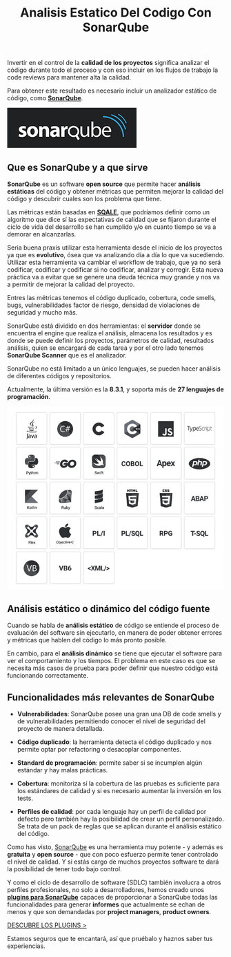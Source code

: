 ﻿---
layout: post_es
title: Analisis Estatico Del Codigo Con SonarQube
description: Invertir en el control de la **calidad de los proyectos** significa analizar el código durante todo el proceso y con eso incluir en los flujos de trabajo la code reviews para mantener alta la calidad.

permalink: analisis-estatico-del-codigo-con-sonarqube
english: static-code-analysis-with-sonarqube
cover: /img/thumbs/2020-07-13-static-code-analysis-using-sonarqube-thumb.png
---
Invertir en el control de la **calidad de los proyectos** significa analizar el código durante todo el proceso y con eso incluir en los flujos de trabajo la code reviews para mantener alta la calidad.

Para obtener este resultado es necesario incluir un analizador estático de código, como **[SonarQube](https://www.sonarqube.org/)**.  

![SonarQube](/img/posts/2020-07-13-static-code-analysis-using-sonarqube-logo-300x93.jpg)

## Que es SonarQube y a que sirve

**SonarQube** es un software **open source** que permite hacer **análisis estáticas** del código y obtener métricas que permiten mejorar la calidad del código y descubrir cuales son los problema que tiene. 

Las métricas están basadas en [**SQALE**](https://www.bitegarden.com/sonarqube-sqale), que podríamos definir como un algoritmo que dice sí las expectativas de calidad que se fijaron durante el ciclo de vida del desarrollo se han cumplido y/o en cuanto tiempo se va a demorar en alcanzarlas.

Seria buena praxis utilizar esta herramienta desde el inicio de los proyectos ya que es **evolutivo**, ósea que va analizando día a día lo que va sucediendo. Utilizar esta herramienta va cambiar el workflow de trabajo, que ya no será codificar, codificar y codificar si no codificar, analizar y corregir. Esta nueva práctica va a evitar que se genere una deuda técnica muy grande y nos va a permitir de mejorar la calidad del proyecto.

Entres las métricas tenemos el código duplicado, cobertura, code smells, bugs, vulnerabilidades factor de riesgo, densidad de violaciones de seguridad y mucho más.

SonarQube está dividido en dos herramientas: el **servidor** donde se encuentra el engine que realiza el análisis, almacena los resultados y es donde se puede definir los proyectos, parámetros de calidad, resultados análisis, quien se encargará de cada tarea y por el otro lado tenemos **SonarQube Scanner** que es el analizador.

SonarQube no está limitado a un único lenguajes, se pueden hacer análisis de diferentes códigos y repositorios.

Actualmente, la última versión es la **8.3.1**, y soporta más de **27 lenguajes de programación**.

![Sonarqube - Lenguajes de programación](/img/posts/2020-07-13-static-code-analysis-using-sonarqube-programming-languages.jpg)

## Análisis estático o dinámico del código fuente

Cuando se habla de **análisis estático** de código se entiende el proceso de evaluación del software sin ejecutarlo, en manera de poder obtener errores y métricas que hablen del código lo más pronto posible.

En cambio, para el **análisis dinámico** se tiene que ejecutar el software para ver el comportamiento y los tiempos. El problema en este caso es que se necesita más casos de prueba para poder definir que nuestro código está funcionando correctamente.

## Funcionalidades más relevantes de SonarQube
  

- **Vulnerabilidades**: SonarQube posee una gran una DB de code smells y de vulnerabilidades permitiendo conocer el nivel de seguridad del proyecto de manera detallada.
    
- **Código duplicado**: la herramienta detecta el código duplicado y nos permite optar por refactoring o desacoplar componentes.
    
- **Standard de programación**: permite saber si se incumplen algún estándar y hay malas prácticas.
    
- **Cobertura**: monitoriza sí la cobertura de las pruebas es suficiente para los estándares de calidad y si es necesario aumentar la inversión en los tests.
    
- **Perfiles de calidad**: por cada lenguaje hay un perfil de calidad por defecto pero también hay la posibilidad de crear un perfil personalizado. Se trata de un pack de reglas que se aplican durante el análisis estático del código.

Como has visto, [SonarQube](https://www.sonarqube.org/) es una herramienta muy potente - y además es **gratuita** y **open source** - que con poco esfuerzo permite tener controlado el nivel de calidad. Y si estás cargo de muchos proyectos software te dará la posibilidad de tener todo bajo control.

Y como el ciclo de desarrollo de software (SDLC) también involucra a otros perfiles profesionales, no solo a desarrolladores, hemos creado unos [**plugins para SonarQube**](https://www.bitegarden.com/es/products/) capaces de proporcionar a SonarQube todas las funcionalidades para generar **informes** que actualmente se echan de menos y que son demandadas por **project managers**, **product owners**. 


<a href="/es/products/" class="btn btn-primary btn-call-to-action fancybox">DESCUBRE LOS PLUGINS ></a>

Estamos seguros que te encantará, así que pruébalo y haznos saber tus experiencias.
